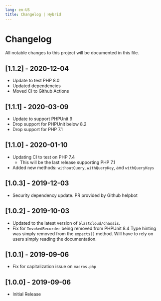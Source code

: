 ```yaml
---
lang: en-US
title: Changelog | Hybrid
---
```

# Changelog
All notable changes to this project will be documented in this file.

## [1.1.2] - 2020-12-04
- Update to test PHP 8.0
- Updated dependencies
- Moved CI to Github Actions

## [1.1.1] - 2020-03-09
- Update to support PHPUnit 9
- Drop support for PHPUnit below 8.2
- Drop support for PHP 7.1

## [1.1.0] - 2020-01-10
- Updating CI to test on PHP 7.4
  - This will be the last release supporting PHP 7.1
- Added new methods: `withoutQuery`, `withQueryKey`, and `withQueryKeys`

## [1.0.3] - 2019-12-03
- Security dependency update. PR provided by Github helpbot

## [1.0.2] - 2019-10-03
- Updated to the latest version of `blastcloud/chassis`.
- Fix for `InvokedRecorder` being removed from PHPUnit 8.4  Type hinting was simply removed from the `expects()` method. Will have to rely on users simply reading the documentation.

## [1.0.1] - 2019-09-06
- Fix for capitalization issue on `macros.php`

## [1.0.0] - 2019-09-06
- Initial Release
